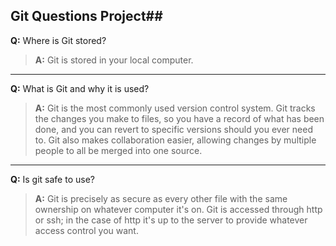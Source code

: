 ## Git Questions Project##

**Q:** Where is Git stored?

> **A:**  Git is stored in your local computer.

---

**Q:** What is Git and why it is used?

> **A:** Git is the most commonly used version control system. Git tracks the changes you make to files, so you have a record of what has been done, and you can revert to specific versions should you ever need to. Git also makes collaboration easier, allowing changes by multiple people to all be merged into one source.

---

**Q:** Is git safe to use?


> **A:** Git is precisely as secure as every other file with the same ownership on whatever computer it's on. Git is accessed through http or ssh; in the case of http it's up to the server to provide whatever access control you want.